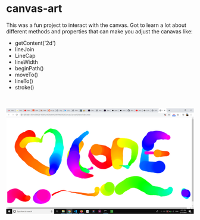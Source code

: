 # canvas-art
This was a fun project to interact with the canvas.
Got to learn a lot about different methods and properties that can make you adjust the canavas like:
<br>
<ul>
  <li>getContent('2d')</li>
  <li> lineJoin </li>
  <li>LineCap</li>
  <li>lineWidth</li>
  <li>beginPath()</li>
  <li>moveTo()</li>
  <li>lineTo()</li>
  <li>stroke()</li>
</ul>
<br>
<br>
<img src ='img/image.png'>

